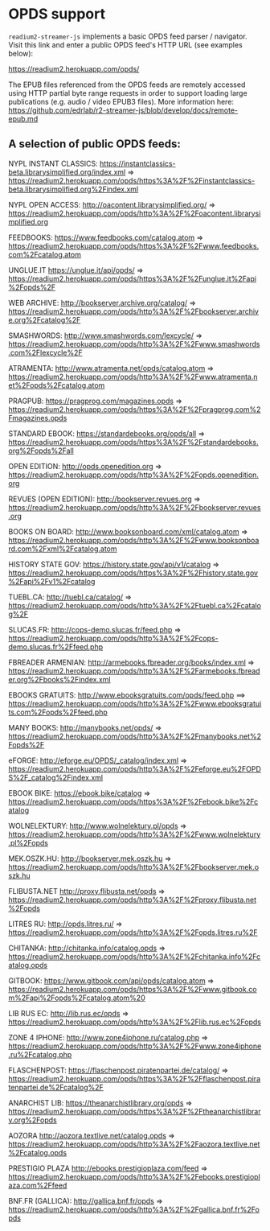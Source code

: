 # OPDS support

`readium2-streamer-js` implements a basic OPDS feed parser / navigator. Visit this link and enter a public OPDS feed's HTTP URL (see examples below):

https://readium2.herokuapp.com/opds/

The EPUB files referenced from the OPDS feeds are remotely accessed using HTTP partial byte range requests in order to support loading large publications (e.g. audio / video EPUB3 files). More information here: https://github.com/edrlab/r2-streamer-js/blob/develop/docs/remote-epub.md

## A selection of public OPDS feeds:

NYPL INSTANT CLASSICS:
https://instantclassics-beta.librarysimplified.org/index.xml
=>
https://readium2.herokuapp.com/opds/https%3A%2F%2Finstantclassics-beta.librarysimplified.org%2Findex.xml

NYPL OPEN ACCESS:
http://oacontent.librarysimplified.org/
=>
https://readium2.herokuapp.com/opds/http%3A%2F%2Foacontent.librarysimplified.org

FEEDBOOKS:
https://www.feedbooks.com/catalog.atom
=>
https://readium2.herokuapp.com/opds/https%3A%2F%2Fwww.feedbooks.com%2Fcatalog.atom

UNGLUE.IT
https://unglue.it/api/opds/
=>
https://readium2.herokuapp.com/opds/https%3A%2F%2Funglue.it%2Fapi%2Fopds%2F

WEB ARCHIVE:
http://bookserver.archive.org/catalog/
=>
https://readium2.herokuapp.com/opds/http%3A%2F%2Fbookserver.archive.org%2Fcatalog%2F

SMASHWORDS:
http://www.smashwords.com/lexcycle/
=>
https://readium2.herokuapp.com/opds/http%3A%2F%2Fwww.smashwords.com%2Flexcycle%2F

ATRAMENTA:
http://www.atramenta.net/opds/catalog.atom
=>
https://readium2.herokuapp.com/opds/http%3A%2F%2Fwww.atramenta.net%2Fopds%2Fcatalog.atom

PRAGPUB:
https://pragprog.com/magazines.opds
=>
https://readium2.herokuapp.com/opds/https%3A%2F%2Fpragprog.com%2Fmagazines.opds

STANDARD EBOOK:
https://standardebooks.org/opds/all
=>
https://readium2.herokuapp.com/opds/https%3A%2F%2Fstandardebooks.org%2Fopds%2Fall

OPEN EDITION:
http://opds.openedition.org
=>
https://readium2.herokuapp.com/opds/http%3A%2F%2Fopds.openedition.org

REVUES (OPEN EDITION):
http://bookserver.revues.org
=>
https://readium2.herokuapp.com/opds/http%3A%2F%2Fbookserver.revues.org

BOOKS ON BOARD:
http://www.booksonboard.com/xml/catalog.atom
=>
https://readium2.herokuapp.com/opds/http%3A%2F%2Fwww.booksonboard.com%2Fxml%2Fcatalog.atom

HISTORY STATE GOV:
https://history.state.gov/api/v1/catalog
=>
https://readium2.herokuapp.com/opds/https%3A%2F%2Fhistory.state.gov%2Fapi%2Fv1%2Fcatalog

TUEBL.CA:
http://tuebl.ca/catalog/
=>
https://readium2.herokuapp.com/opds/http%3A%2F%2Ftuebl.ca%2Fcatalog%2F

SLUCAS.FR:
http://cops-demo.slucas.fr/feed.php
=>
https://readium2.herokuapp.com/opds/http%3A%2F%2Fcops-demo.slucas.fr%2Ffeed.php

FBREADER ARMENIAN:
http://armebooks.fbreader.org/books/index.xml
=>
https://readium2.herokuapp.com/opds/http%3A%2F%2Farmebooks.fbreader.org%2Fbooks%2Findex.xml

EBOOKS GRATUITS:
http://www.ebooksgratuits.com/opds/feed.php
==>
https://readium2.herokuapp.com/opds/http%3A%2F%2Fwww.ebooksgratuits.com%2Fopds%2Ffeed.php

MANY BOOKS:
http://manybooks.net/opds/
=>
https://readium2.herokuapp.com/opds/http%3A%2F%2Fmanybooks.net%2Fopds%2F

eFORGE:
http://eforge.eu/OPDS/_catalog/index.xml
=>
https://readium2.herokuapp.com/opds/http%3A%2F%2Feforge.eu%2FOPDS%2F_catalog%2Findex.xml

EBOOK BIKE:
https://ebook.bike/catalog
=>
https://readium2.herokuapp.com/opds/https%3A%2F%2Febook.bike%2Fcatalog

WOLNELEKTURY:
http://www.wolnelektury.pl/opds
=>
https://readium2.herokuapp.com/opds/http%3A%2F%2Fwww.wolnelektury.pl%2Fopds

MEK.OSZK.HU:
http://bookserver.mek.oszk.hu
=>
https://readium2.herokuapp.com/opds/http%3A%2F%2Fbookserver.mek.oszk.hu

FLIBUSTA.NET
http://proxy.flibusta.net/opds
=>
https://readium2.herokuapp.com/opds/http%3A%2F%2Fproxy.flibusta.net%2Fopds

LITRES RU:
http://opds.litres.ru/
=>
https://readium2.herokuapp.com/opds/http%3A%2F%2Fopds.litres.ru%2F

CHITANKA:
http://chitanka.info/catalog.opds
=>
https://readium2.herokuapp.com/opds/http%3A%2F%2Fchitanka.info%2Fcatalog.opds

GITBOOK:
https://www.gitbook.com/api/opds/catalog.atom
=>
https://readium2.herokuapp.com/opds/https%3A%2F%2Fwww.gitbook.com%2Fapi%2Fopds%2Fcatalog.atom%20

LIB RUS EC:
http://lib.rus.ec/opds
=>
https://readium2.herokuapp.com/opds/http%3A%2F%2Flib.rus.ec%2Fopds

ZONE 4 IPHONE:
http://www.zone4iphone.ru/catalog.php
=>
https://readium2.herokuapp.com/opds/http%3A%2F%2Fwww.zone4iphone.ru%2Fcatalog.php

FLASCHENPOST:
https://flaschenpost.piratenpartei.de/catalog/
=>
https://readium2.herokuapp.com/opds/https%3A%2F%2Fflaschenpost.piratenpartei.de%2Fcatalog%2F

ANARCHIST LIB:
https://theanarchistlibrary.org/opds
=>
https://readium2.herokuapp.com/opds/https%3A%2F%2Ftheanarchistlibrary.org%2Fopds

AOZORA
http://aozora.textlive.net/catalog.opds
=>
https://readium2.herokuapp.com/opds/http%3A%2F%2Faozora.textlive.net%2Fcatalog.opds

PRESTIGIO PLAZA
http://ebooks.prestigioplaza.com/feed
=>
https://readium2.herokuapp.com/opds/http%3A%2F%2Febooks.prestigioplaza.com%2Ffeed

BNF.FR (GALLICA):
http://gallica.bnf.fr/opds
=>
https://readium2.herokuapp.com/opds/http%3A%2F%2Fgallica.bnf.fr%2Fopds
